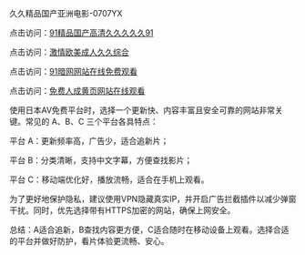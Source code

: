 
久久精品国产亚洲电影-0707YX

点击访问：<a href="https://bsdf-5f5.pages.dev/">91精品国产高清久久久久久91</a>

点击访问：<a href="https://cfad.pages.dev/">激情欧美成人久久综合</a>

点击访问：<a href="https://gfd-5xg.pages.dev/">91暗网网站在线免费观看</a>

点击访问：<a href="https://fdhf-454.pages.dev/">免费人成黄页网站在线观看</a>

使用日本AV免费平台时，选择一个更新快、内容丰富且安全可靠的网站非常关键。常见的 A、B、C 三个平台各具特点：

平台 A：更新频率高，广告少，适合追新片；

平台 B：分类清晰，支持中文字幕，方便查找影片；

平台 C：移动端优化好，播放流畅，适合在手机上观看。

为了更好地保护隐私，建议使用VPN隐藏真实IP，并开启广告拦截插件以减少弹窗干扰。同时，优先选择带有HTTPS加密的网站，确保上网安全。

总结：A适合追新，B查找内容更方便，C适合随时在移动设备上观看。选择合适的平台并做好防护，看片体验更流畅、安心。

<span style="display:none;">[Canonical link](https://github.com/ba20250707/so46 ）</span>
